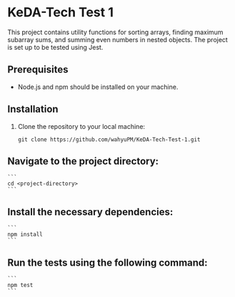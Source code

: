 # KeDA-Tech Test 1

This project contains utility functions for sorting arrays, finding maximum subarray sums, and summing even numbers in nested objects. The project is set up to be tested using Jest.

## Prerequisites

- Node.js and npm should be installed on your machine.

## Installation

1. Clone the repository to your local machine:
   ```
   git clone https://github.com/wahyuPM/KeDA-Tech-Test-1.git
   ```

## Navigate to the project directory:

    ```
    cd <project-directory>
    ```

## Install the necessary dependencies:

    ```
    npm install
    ```

## Run the tests using the following command:

    ```
    npm test
    ```
